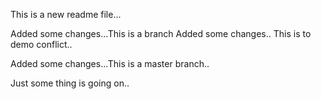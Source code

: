 This is a new  readme file...


Added some changes...This is a branch
Added some changes.. This is to demo conflict..


Added some changes...This is a master branch..


Just some thing is going on..

